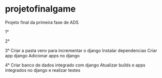 # projetofinalgame
Projeto final da primeira fase de ADS

1°
<!-- Criar uma build e colocar uma porta 8080 para integrar na web -->
<!-- Testar se esta rodando na web -->

2°
<!-- Criar o jogo -->
<!-- Testar pra ver se ele roda online -->
<!-- Acertar as letras com acento para nao dar bug -->
<!-- Colocar um botao de play -->
<!-- Colocar contagem de vezes que ganhou! -->
<!-- Colocar botao de tente novamente voltando ao zero pontos(inicio) -->
<!-- Colocar um limitador de quantas vezes pode errar, maximo 6 vezes -->
<!-- Acertar os erros, tirar os bugs -->

3°
Criar a pasta venv para incrementar o django
Instalar dependencias
Criar app django
Adicionar apps no django

4°
Criar banco de dados integrado com django
Atualizar builds e apps integrados no django e realizar testes
